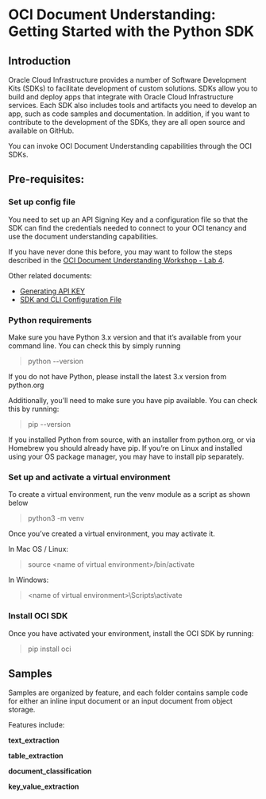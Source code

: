 # OCI Document Understanding: Getting Started with the Python SDK

## Introduction

Oracle Cloud Infrastructure provides a number of Software Development Kits (SDKs) to facilitate development of custom solutions. SDKs allow you to build and deploy apps that integrate with Oracle Cloud Infrastructure services. Each SDK also includes tools and artifacts you need to develop an app, such as code samples and documentation. In addition, if you want to contribute to the development of the SDKs, they are all open source and available on GitHub.

You can invoke OCI Document Understanding capabilities through the OCI SDKs.

## Pre-requisites:

### Set up config file

You need to set up an API Signing Key and a configuration file so that the SDK can find  the credentials needed to connect to your OCI tenancy and use the document understanding capabilities.

If you have never done this before, you may want to follow the steps described in the [OCI Document Understanding Workshop - Lab 4](https://github.com/oracle-samples/oci-data-science-ai-samples/tree/master/labs/ai-document-understanding/workshops/4-python-sdk).

Other related documents:
* [Generating API KEY](https://docs.oracle.com/en-us/iaas/Content/API/Concepts/apisigningkey.htm)
* [SDK and CLI Configuration File](https://docs.oracle.com/en-us/iaas/Content/API/Concepts/sdkconfig.htm#SDK_and_CLI_Configuration_File)


### Python requirements

Make sure you have Python 3.x version and that it’s available from your command line. You can check this by simply running 

> python --version

If you do not have Python, please install the latest 3.x version from python.org

Additionally, you’ll need to make sure you have pip available. You can check this by running:

> pip --version

If you installed Python from source, with an installer from python.org, or via Homebrew you should already have pip. If you’re on Linux and installed using your OS package manager, you may have to install pip separately.

### Set up and activate a virtual environment 

To create a virtual environment, run the venv module as a script as shown below

> python3 -m venv <name of virtual environment>

Once you’ve created a virtual environment, you may activate it.

In Mac OS / Linux:

> source \<name of virtual environment>/bin/activate

In Windows:

> \<name of virtual environment>\Scripts\activate

### Install OCI SDK

Once you have activated your environment, install the OCI SDK by running:

> pip install oci


## Samples

Samples are organized by feature, and each folder contains sample code for either an inline input document or an input document from object storage.

Features include:

**text_extraction** 

**table_extraction**  

**document_classification**

**key_value_extraction**  